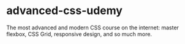 # advanced-css-udemy
The most advanced and modern CSS course on the internet: master flexbox, CSS Grid, responsive design, and so much more.
